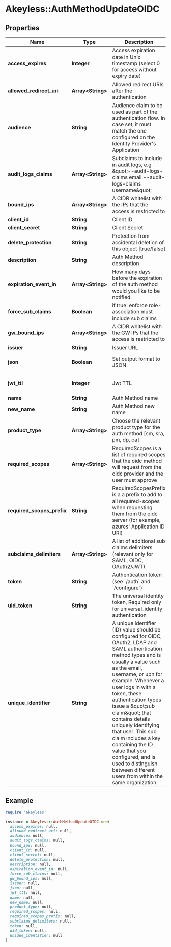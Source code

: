 # Akeyless::AuthMethodUpdateOIDC

## Properties

| Name | Type | Description | Notes |
| ---- | ---- | ----------- | ----- |
| **access_expires** | **Integer** | Access expiration date in Unix timestamp (select 0 for access without expiry date) | [optional][default to 0] |
| **allowed_redirect_uri** | **Array&lt;String&gt;** | Allowed redirect URIs after the authentication | [optional] |
| **audience** | **String** | Audience claim to be used as part of the authentication flow. In case set, it must match the one configured on the Identity Provider&#39;s Application | [optional] |
| **audit_logs_claims** | **Array&lt;String&gt;** | Subclaims to include in audit logs, e.g \&quot;--audit-logs-claims email --audit-logs-claims username\&quot; | [optional] |
| **bound_ips** | **Array&lt;String&gt;** | A CIDR whitelist with the IPs that the access is restricted to | [optional] |
| **client_id** | **String** | Client ID | [optional] |
| **client_secret** | **String** | Client Secret | [optional] |
| **delete_protection** | **String** | Protection from accidental deletion of this object [true/false] | [optional] |
| **description** | **String** | Auth Method description | [optional] |
| **expiration_event_in** | **Array&lt;String&gt;** | How many days before the expiration of the auth method would you like to be notified. | [optional] |
| **force_sub_claims** | **Boolean** | if true: enforce role-association must include sub claims | [optional] |
| **gw_bound_ips** | **Array&lt;String&gt;** | A CIDR whitelist with the GW IPs that the access is restricted to | [optional] |
| **issuer** | **String** | Issuer URL | [optional] |
| **json** | **Boolean** | Set output format to JSON | [optional][default to false] |
| **jwt_ttl** | **Integer** | Jwt TTL | [optional][default to 0] |
| **name** | **String** | Auth Method name |  |
| **new_name** | **String** | Auth Method new name | [optional] |
| **product_type** | **Array&lt;String&gt;** | Choose the relevant product type for the auth method [sm, sra, pm, dp, ca] | [optional] |
| **required_scopes** | **Array&lt;String&gt;** | RequiredScopes is a list of required scopes that the oidc method will request from the oidc provider and the user must approve | [optional] |
| **required_scopes_prefix** | **String** | RequiredScopesPrefix is a a prefix to add to all required-scopes when requesting them from the oidc server (for example, azures&#39; Application ID URI) | [optional] |
| **subclaims_delimiters** | **Array&lt;String&gt;** | A list of additional sub claims delimiters (relevant only for SAML, OIDC, OAuth2/JWT) | [optional] |
| **token** | **String** | Authentication token (see &#x60;/auth&#x60; and &#x60;/configure&#x60;) | [optional] |
| **uid_token** | **String** | The universal identity token, Required only for universal_identity authentication | [optional] |
| **unique_identifier** | **String** | A unique identifier (ID) value should be configured for OIDC, OAuth2, LDAP and SAML authentication method types and is usually a value such as the email, username, or upn for example. Whenever a user logs in with a token, these authentication types issue a \&quot;sub claim\&quot; that contains details uniquely identifying that user. This sub claim includes a key containing the ID value that you configured, and is used to distinguish between different users from within the same organization. |  |

## Example

```ruby
require 'akeyless'

instance = Akeyless::AuthMethodUpdateOIDC.new(
  access_expires: null,
  allowed_redirect_uri: null,
  audience: null,
  audit_logs_claims: null,
  bound_ips: null,
  client_id: null,
  client_secret: null,
  delete_protection: null,
  description: null,
  expiration_event_in: null,
  force_sub_claims: null,
  gw_bound_ips: null,
  issuer: null,
  json: null,
  jwt_ttl: null,
  name: null,
  new_name: null,
  product_type: null,
  required_scopes: null,
  required_scopes_prefix: null,
  subclaims_delimiters: null,
  token: null,
  uid_token: null,
  unique_identifier: null
)
```

